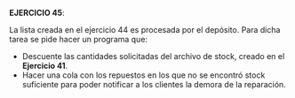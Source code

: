 __EJERCICIO 45__:

La lista creada en el ejercicio 44 es procesada por el depósito. 
Para dicha tarea se pide hacer un programa que:
- Descuente las cantidades solicitadas del archivo de stock, creado en el __Ejercicio 41__.
- Hacer una cola con los repuestos en los que no se encontró stock suficiente para poder notificar a los clientes la demora de la reparación. 
